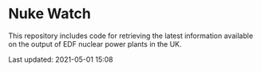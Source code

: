 # Nuke Watch

This repository includes code for retrieving the latest information available on the output of EDF nuclear power plants in the UK.

Last updated: 2021-05-01 15:08